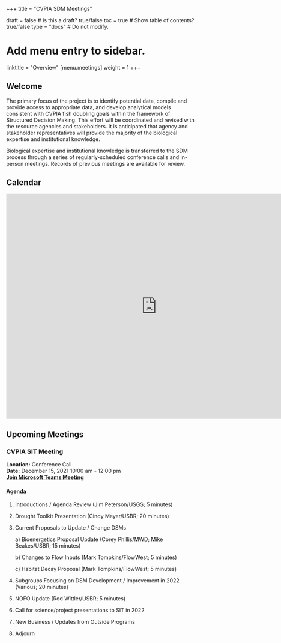 +++
title = "CVPIA SDM Meetings"

draft = false  # Is this a draft? true/false
toc = true  # Show table of contents? true/false
type = "docs"  # Do not modify.

# Add menu entry to sidebar.
linktitle = "Overview"
[menu.meetings]
weight = 1 
+++

## Welcome

The primary focus of the project is to identify potential data, compile and provide access to appropriate data, and develop analytical models consistent with CVPIA fish doubling goals within the framework of Structured Decision Making. This effort will be coordinated and revised with the resource agencies and stakeholders. It is anticipated that agency and stakeholder representatives will provide the majority of the biological expertise and institutional knowledge.

Biological expertise and institutional knowledge is transferred to the SDM process through a series of regularly-scheduled conference calls and in-person meetings. Records of previous meetings are available for review. 
## Calendar 

<iframe src="https://calendar.google.com/calendar/embed?showTitle=0&amp;height=600&amp;wkst=1&amp;bgcolor=%23ffffff&amp;src=cvpiadsm%40gmail.com&amp;color=%231B887A&amp;ctz=America%2FLos_Angeles" style="border-width:0" width="800" height="600" frameborder="0" scrolling="no"></iframe>


## Upcoming Meetings
 
### CVPIA SIT Meeting       
**Location:** Conference Call    
**Date:** December 15, 2021 10:00 am - 12:00 pm               
**[Join Microsoft Teams Meeting](https://teams.microsoft.com/l/meetup-join/19%3ameeting_NWM4NmMxYmEtYzY1My00ODFhLWJmMzAtNGI1YjRmMGNmNzk1%40thread.v2/0?context=%7b%22Tid%22%3a%220693b5ba-4b18-4d7b-9341-f32f400a5494%22%2c%22Oid%22%3a%2221fd3330-a882-41c0-8548-dfb3ce078083%22%7d)**          

#### Agenda   

1. Introductions / Agenda Review (Jim Peterson/USGS; 5 minutes)
2. Drought Toolkit Presentation (Cindy Meyer/USBR; 20 minutes)
3. Current Proposals to Update / Change DSMs

    a) Bioenergetics Proposal Update (Corey Phillis/MWD; Mike Beakes/USBR; 
15 minutes)

    b) Changes to Flow Inputs (Mark Tompkins/FlowWest; 5 minutes)

    c) Habitat Decay Proposal (Mark Tompkins/FlowWest; 5 minutes)
    
4. Subgroups Focusing on DSM Development / Improvement in 2022 (Various; 20 
minutes)
5. NOFO Update (Rod Wittler/USBR; 5 minutes)
6. Call for science/project presentations to SIT in 2022
7. New Business / Updates from Outside Programs
8. Adjourn